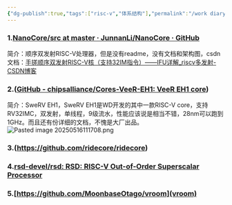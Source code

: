 ```yaml
---
{"dg-publish":true,"tags":["risc-v","体系结构"],"permalink":"/work diary/RISC-V/处理器设计参考设计总结/","dgPassFrontmatter":true}
---
```


### 1.[NanoCore/src at master · JunnanLi/NanoCore · GitHub](https://github.com/JunnanLi/NanoCore/tree/master/src)
简介：顺序双发射RISC-V处理器，但是没有readme，没有文档和架构图，csdn文档：[手搓顺序双发射RISC-V核（支持32IM指令）——IFU详解_riscv多发射-CSDN博客](https://blog.csdn.net/li_xuan_li_xuan/article/details/142531302)

### 2.([GitHub - chipsalliance/Cores-VeeR-EH1: VeeR EH1 core](https://github.com/chipsalliance/Cores-VeeR-EH1))
简介：SweRV EH1，SweRV EH1是WD开发的其中一款RISC-V core，支持RV32IMC，双发射，单线程，9级流水，性能应该说是相当不错，28nm可以跑到1GHz。而且还有份详细的文档，不愧是大厂出品。
![Pasted image 20250516111708.png](/img/user/work%20diary/imgs/Pasted%20image%2020250516111708.png)
### 3.(https://github.com/ridecore/ridecore)

### 4.[rsd-devel/rsd: RSD: RISC-V Out-of-Order Superscalar Processor](https://github.com/rsd-devel/rsd)

### 5.[https://github.com/MoonbaseOtago/vroom](vroom)
